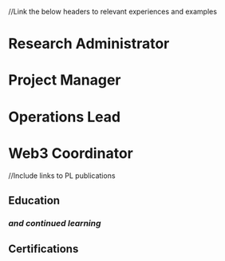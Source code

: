 //Link the below headers to relevant experiences and examples
# Research Administrator
# Project Manager
# Operations Lead
# Web3 Coordinator

//Include links to PL publications
## Education
### _and continued learning_

## Certifications
